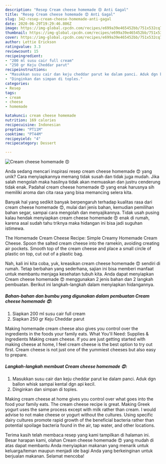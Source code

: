 ```yaml
---
description: "Resep Cream cheese homemade 😍 Anti Gagal"
title: "Resep Cream cheese homemade 😍 Anti Gagal"
slug: 342-resep-cream-cheese-homemade-anti-gagal
date: 2020-06-29T19:29:46.806Z
image: https://img-global.cpcdn.com/recipes/e699a39e465452bb/751x532cq70/cream-cheese-homemade-😍-foto-resep-utama.jpg
thumbnail: https://img-global.cpcdn.com/recipes/e699a39e465452bb/751x532cq70/cream-cheese-homemade-😍-foto-resep-utama.jpg
cover: https://img-global.cpcdn.com/recipes/e699a39e465452bb/751x532cq70/cream-cheese-homemade-😍-foto-resep-utama.jpg
author: Lettie Erickson
ratingvalue: 3.3
reviewcount: 15
recipeingredient:
- "200 ml susu cair full cream"
- "250 gr Keju Cheddar parut"
recipeinstructions:
- "Masukkan susu cair dan keju cheddar parut ke dalam panci. Aduk dgn ballon whisk sampai kental dgn api kecil."
- "Dinginkan dan simpan di toples."
categories:
- Resep
tags:
- cream
- cheese
- homemade

katakunci: cream cheese homemade 
nutrition: 169 calories
recipecuisine: Indonesian
preptime: "PT11M"
cooktime: "PT44M"
recipeyield: "4"
recipecategory: Dessert

---
```



![Cream cheese homemade 😍](https://img-global.cpcdn.com/recipes/e699a39e465452bb/751x532cq70/cream-cheese-homemade-😍-foto-resep-utama.jpg)

Anda sedang mencari inspirasi resep cream cheese homemade 😍 yang unik? Cara menyiapkannya memang tidak susah dan tidak juga mudah. Jika salah mengolah maka hasilnya tidak akan memuaskan dan justru cenderung tidak enak. Padahal cream cheese homemade 😍 yang enak harusnya sih memiliki aroma dan cita rasa yang bisa memancing selera kita.

Banyak hal yang sedikit banyak berpengaruh terhadap kualitas rasa dari cream cheese homemade 😍, mulai dari jenis bahan, kemudian pemilihan bahan segar, sampai cara mengolah dan menyajikannya. Tidak usah pusing kalau hendak menyiapkan cream cheese homemade 😍 enak di rumah, karena asal sudah tahu triknya maka hidangan ini bisa jadi suguhan istimewa.

The Homemade Cream Cheese Recipe: Simple Creamy Homemade Cream Cheese. Spoon the salted cream cheese into the ramekin, avoiding creating air pockets. Smooth top of the cream cheese and place a small circle of plastic on top, cut out of a plastic bag.


Nah, kali ini kita coba, yuk, kreasikan cream cheese homemade 😍 sendiri di rumah. Tetap berbahan yang sederhana, sajian ini bisa memberi manfaat untuk membantu menjaga kesehatan tubuh kita. Anda dapat menyiapkan Cream cheese homemade 😍 menggunakan 2 jenis bahan dan 2 langkah pembuatan. Berikut ini langkah-langkah dalam menyiapkan hidangannya.

<!--inarticleads1-->

##### Bahan-bahan dan bumbu yang digunakan dalam pembuatan Cream cheese homemade 😍:

1. Siapkan 200 ml susu cair full cream
1. Siapkan 250 gr Keju Cheddar parut


Making homemade cream cheese also gives you control over the ingredients in the foods your family eats. What You&#39;ll Need: Supplies &amp; Ingredients Making cream cheese. If you are just getting started with making cheese at home, I feel cream cheese is the best option to try out first. Cream cheese is not just one of the yummiest cheeses but also easy to prepare. 

<!--inarticleads2-->

##### Langkah-langkah membuat Cream cheese homemade 😍:

1. Masukkan susu cair dan keju cheddar parut ke dalam panci. Aduk dgn ballon whisk sampai kental dgn api kecil.
1. Dinginkan dan simpan di toples.


Making cream cheese at home gives you control over what goes into the food your family eats. The cream cheese recipe is great. Making Greek yogurt uses the same process except with milk rather than cream. I would advise to not make cheese or yogurt without the cultures. Using specific dairy cultures promote rapid growth of the beneficial bacteria rather than potential spoilage bacteria found in the air, tap water, and other locations. 

Terima kasih telah membaca resep yang kami tampilkan di halaman ini. Besar harapan kami, olahan Cream cheese homemade 😍 yang mudah di atas dapat membantu Anda menyiapkan makanan yang menarik untuk keluarga/teman maupun menjadi ide bagi Anda yang berkeinginan untuk berjualan makanan. Selamat mencoba!
